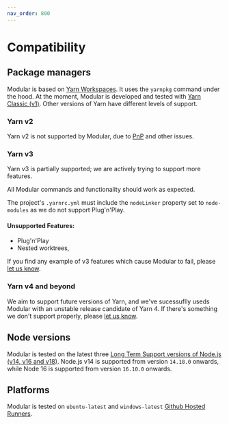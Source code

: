 ```yaml
---
nav_order: 800
---
```


# Compatibility

## Package managers

Modular is based on
[Yarn Workspaces](https://classic.yarnpkg.com/lang/en/docs/workspaces/). It uses
the `yarnpkg` command under the hood. At the moment, Modular is developed and
tested with [Yarn Classic (v1)](https://classic.yarnpkg.com). Other versions of
Yarn have different levels of support.

### Yarn v2

Yarn v2 is not supported by Modular, due to
[PnP](https://yarnpkg.com/features/pnp) and other issues.

### Yarn v3

Yarn v3 is partially supported; we are actively trying to support more features.

All Modular commands and functionality should work as expected.

The project's `.yarnrc.yml` must include the `nodeLinker` property set to
`node-modules` as we do not support Plug'n'Play.

#### Unsupported Features:

- Plug'n'Play
- Nested worktrees,

If you find any example of v3 features which cause Modular to fail, please
[let us know](https://github.com/jpmorganchase/modular/issues).

### Yarn v4 and beyond

We aim to support future versions of Yarn, and we've sucessuflly useds Modular
with an unstable release candidate of Yarn 4. If there's something we don't
support properly, please
[let us know](https://github.com/jpmorganchase/modular/issues).

## Node versions

Modular is tested on the latest three
[Long Term Support versions of Node.js (v14, v16 and v18)](https://github.com/nodejs/release#release-schedule).
Node.js v14 is supported from version `14.18.0` onwards, while Node 16 is
supported from version `16.10.0` onwards.

## Platforms

Modular is tested on `ubuntu-latest` and `windows-latest`
[Github Hosted Runners](https://docs.github.com/en/actions/using-github-hosted-runners/about-github-hosted-runners#supported-runners-and-hardware-resources).
